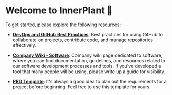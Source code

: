 # Welcome to InnerPlant 🌱

To get started, please explore the following resources:

- **[DevOps and GitHub Best Practices](https://github.com/InnerPlant/.github/blob/main/README.md)**: Best practices for using GitHub to collaborate on projects, contribute code, and manage repositories effectively.

- **[Company Wiki - Software](https://sites.google.com/innerplant.com/innerwiki/software)**: Company wiki page dedicated to software, where you can find documentation, guidelines, and resources related to our software development processes and tools. If you've developed a tool that many people will be using, please write up a guide for visibility.

- **[PRD Template](https://docs.google.com/document/d/16rlG2PMNmhj8rH4q4BryuydS9yjCwQJGWo11tVci-AU/edit)**: It's always a good idea to plan out the requirements for a project before beginning. Feel free to use this template for yours.
